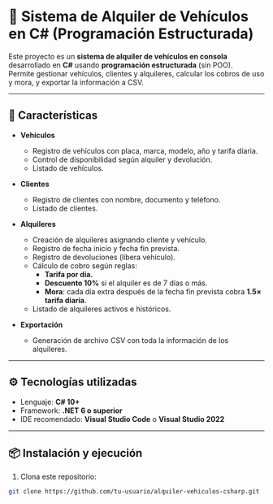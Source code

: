 # 🚗 Sistema de Alquiler de Vehículos en C# (Programación Estructurada)

Este proyecto es un **sistema de alquiler de vehículos en consola** desarrollado en **C#** usando **programación estructurada** (sin POO).  
Permite gestionar vehículos, clientes y alquileres, calcular los cobros de uso y mora, y exportar la información a CSV.

---

## 🚀 Características

- **Vehículos**
  - Registro de vehículos con placa, marca, modelo, año y tarifa diaria.
  - Control de disponibilidad según alquiler y devolución.
  - Listado de vehículos.

- **Clientes**
  - Registro de clientes con nombre, documento y teléfono.
  - Listado de clientes.

- **Alquileres**
  - Creación de alquileres asignando cliente y vehículo.
  - Registro de fecha inicio y fecha fin prevista.
  - Registro de devoluciones (libera vehículo).
  - Cálculo de cobro según reglas:
    - **Tarifa por día.**
    - **Descuento 10%** si el alquiler es de 7 días o más.
    - **Mora**: cada día extra después de la fecha fin prevista cobra **1.5× tarifa diaria**.
  - Listado de alquileres activos e históricos.

- **Exportación**
  - Generación de archivo CSV con toda la información de los alquileres.

---

## ⚙️ Tecnologías utilizadas

- Lenguaje: **C# 10+**
- Framework: **.NET 6 o superior**
- IDE recomendado: **Visual Studio Code** o **Visual Studio 2022**

---

## 📦 Instalación y ejecución

1. Clona este repositorio:

```bash
git clone https://github.com/tu-usuario/alquiler-vehiculos-csharp.git
